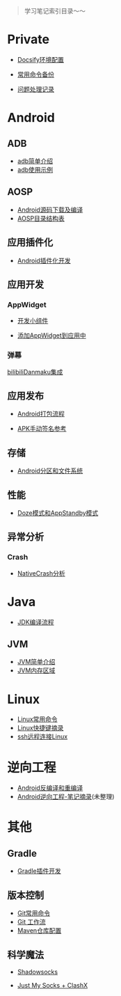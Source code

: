 > 学习笔记索引目录～～

# Private

- [Docsify环境配置](/docs/private/Docsify环境配置.md)

- [常用命令备份](/docs/private/常用命令备份.md)

- [问题处理记录](docs/private/问题处理记录.md)

  

# Android



## ADB

- [adb简单介绍](docs/android/adb/adb.md)
- [adb使用示例](docs/android/adb/adb使用示例.md)

## AOSP
- [Android源码下载及编译](docs/android/aosp/AOSP下载及编译.md)
- [AOSP目录结构表](docs/android/aosp/AOSP目录结构表.md)

## 应用插件化

- [Android插件化开发](docs/android/plugin/Android插件化开发.md)

## 应用开发

### AppWidget

- [开发小组件](docs/android/appwidget/Android小组件开发.md)

- [添加AppWidget到应用中](docs/android/appwidget/加载AppWidgets.md)

### 弹幕

[bilibiliDanmaku集成](docs/android/danmaku/bilibiliDanmaku集成)

## 应用发布

- [Android打包流程](docs/android/publish/Android打包流程.md)

- [APK手动签名参考](docs/android/publish/APK手动签名参考.md)

## 存储

- [Android分区和文件系统](docs/android/file-system/android分区和文件系统)

## 性能

- [Doze模式和AppStandby模式](docs/android/性能/低电耗模式和应用待机模式.md)

## 异常分析

### Crash
- [NativeCrash分析](docs/analysis/NativeCrash分析)


<!-- ## 开源项目学习 -->
<!-- - [Launcher3](Android/Launcher3/Launcher3开篇) -->


# Java

- [JDK编译流程](docs/java/JDK编译流程.md)

## JVM

- [JVM简单介绍](docs/java/jvm/JVM简单介绍.md)
- [JVM内存区域](docs/java/jvm/JVM内存区域.md)

# Linux

- [Linux常用命令](docs/linux/Linux常用命令)
- [Linux快捷键摘录](docs/linux/Linux快捷键摘录.md)
- [ssh远程连接Linux](docs/linux/使用ssh建立远程连接)



# 逆向工程

- [Android反编译和重编译](docs/android/逆向篇/Apk反编译和重编译.md)
- [Android逆向工程-笔记摘录](docs/android/逆向篇/Android逆向工程)(未整理)

# 其他

## Gradle

- [Gradle插件开发](docs/gradle/GradlePlugin)

## 版本控制

- [Git常用命令](docs/version-control/git常用命令.md)
- [Git 工作流](docs/version-control/git工作流)
- [Maven仓库配置](docs/version-control/Maven仓库配置)

## 科学魔法

- [Shadowsocks](docs/科学魔法/Shadowsocks)

- [Just My Socks + ClashX](docs/科学魔法/JMS和Clash.md)